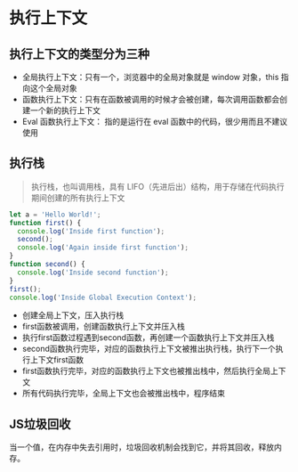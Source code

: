 # 执行上下文

## 执行上下文的类型分为三种

- 全局执行上下文：只有一个，浏览器中的全局对象就是 window 对象，this 指向这个全局对象
- 函数执行上下文：只有在函数被调用的时候才会被创建，每次调用函数都会创建一个新的执行上下文
- Eval 函数执行上下文： 指的是运行在 eval 函数中的代码，很少用而且不建议使用

## 执行栈

> 执行栈，也叫调用栈，具有 LIFO（先进后出）结构，用于存储在代码执行期间创建的所有执行上下文

```js
let a = 'Hello World!';
function first() {
  console.log('Inside first function');
  second();
  console.log('Again inside first function');
}
function second() {
  console.log('Inside second function');
}
first();
console.log('Inside Global Execution Context');
```

- 创建全局上下文，压入执行栈
- first函数被调用，创建函数执行上下文并压入栈
- 执行first函数过程遇到second函数，再创建一个函数执行上下文并压入栈
- second函数执行完毕，对应的函数执行上下文被推出执行栈，执行下一个执行上下文first函数
- first函数执行完毕，对应的函数执行上下文也被推出栈中，然后执行全局上下文
- 所有代码执行完毕，全局上下文也会被推出栈中，程序结束

## JS垃圾回收

当一个值，在内存中失去引用时，垃圾回收机制会找到它，并将其回收，释放内存。
